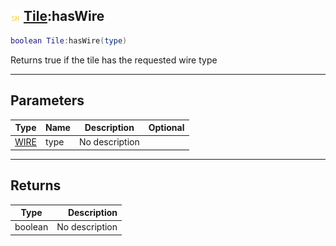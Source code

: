 ## ![shared](../../.gitbook/assets/shared.png) [Tile](https://iaswiki.rawr.dev/readme/tile):hasWire

```lua
boolean Tile:hasWire(type)
```

Returns true if the tile has the requested wire type

------
## Parameters

| Type   | Name | Description | Optional |
| ------ | ---- | ----------- | -------: |
| [WIRE](https://iaswiki.rawr.dev/readme/wire) | type | No description |  |


------
## Returns

| Type   | Description |
| ------ | ----------: |
| boolean | No description |

